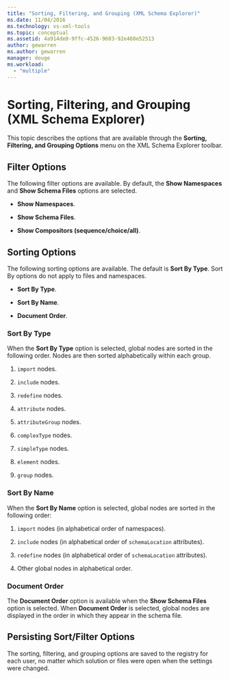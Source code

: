 ```yaml
---
title: "Sorting, Filtering, and Grouping (XML Schema Explorer)"
ms.date: 11/04/2016
ms.technology: vs-xml-tools
ms.topic: conceptual
ms.assetid: 4a914de0-9ffc-4526-9603-92e460e52513
author: gewarren
ms.author: gewarren
manager: douge
ms.workload:
  - "multiple"
---
```

# Sorting, Filtering, and Grouping (XML Schema Explorer)
This topic describes the options that are available through the **Sorting, Filtering, and Grouping Options** menu on the XML Schema Explorer toolbar.

## Filter Options
 The following filter options are available. By default, the **Show Namespaces** and **Show Schema Files** options are selected.

-   **Show Namespaces**.

-   **Show Schema Files**.

-   **Show Compositors (sequence/choice/all)**.

## Sorting Options
 The following sorting options are available. The default is **Sort By Type**. Sort By options do not apply to files and namespaces.

-   **Sort By Type**.

-   **Sort By Name**.

-   **Document Order**.

### Sort By Type
 When the **Sort By Type** option is selected, global nodes are sorted in the following order. Nodes are then sorted alphabetically within each group.

1.  `import` nodes.

2.  `include` nodes.

3.  `redefine` nodes.

4.  `attribute` nodes.

5.  `attributeGroup` nodes.

6.  `complexType` nodes.

7.  `simpleType` nodes.

8.  `element` nodes.

9. `group` nodes.

### Sort By Name
 When the **Sort By Name** option is selected, global nodes are sorted in the following order:

1.  `import` nodes (in alphabetical order of namespaces).

2.  `include` nodes (in alphabetical order of `schemaLocation` attributes).

3.  `redefine` nodes (in alphabetical order of `schemaLocation` attributes).

4.  Other global nodes in alphabetical order.

### Document Order
 The **Document Order** option is available when the **Show Schema Files** option is selected. When **Document Order** is selected, global nodes are displayed in the order in which they appear in the schema file.

## Persisting Sort/Filter Options
 The sorting, filtering, and grouping options are saved to the registry for each user, no matter which solution or files were open when the settings were changed.